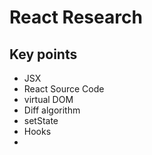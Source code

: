 # React Research


## Key points
- JSX
- React Source Code
- virtual DOM
- Diff algorithm
- setState
- Hooks
- 